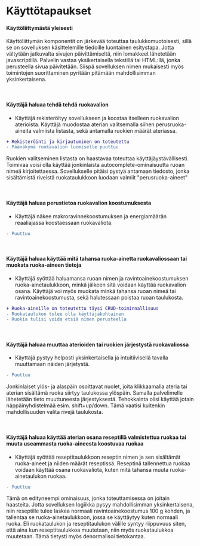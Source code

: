 # Käyttötapaukset

#### Käyttöliittymästä yleisesti

Käyttöliittymän komponentit on järkevää toteuttaa taulukkomuotoisesti, sillä se on sovelluksen käsittelemille tiedoille luontainen esitystapa. Jotta vältytään jatkuvalta sivujen päivittämiseltä, niin lomakkeet lähetetään javascriptillä. Palvelin vastaa yksikertaisella tekstillä tai HTML:llä, jonka perusteella sivua päivitetään. Siispä sovelluksen nimen mukaisesti myös toimintojen suorittaminen pyritään pitämään mahdollisimman yksinkertaisena.

<br>

#### Käyttäjä haluaa tehdä tehdä ruokavalion

- Käyttäjä rekisteröityy sovellukseen ja koostaa itselleen ruokavalion aterioista. Käyttäjä muodostaa aterian valitsemalla siihen perusruoka-aineita valmiista listasta, sekä antamalla ruokien määrät ateriassa.

```diff
+ Rekisteröinti ja kirjautuminen on toteutettu
- Päänäkymä ruokavalion luomiselle puuttuu
```
Ruokien valitseminen listasta on haastavaa toteuttaa käyttäjäystävällisesti. Toimivaa voisi olla käyttää jonkinlaista autocomplete-ominaisuutta ruoan nimeä kirjoitettaessa. Sovellukselle pitäisi pystyä antamaan tiedosto, jonka sisältämistä riveistä ruokataulukkoon luodaan valmiit "perusruoka-aineet"

<br>

#### Käyttäjä haluaa perustietoa ruokavalion koostumuksesta

- Käyttäjä näkee makroravinnekoostumuksen ja energiamäärän reaaliajassa koostaessaan ruokavaliota.

```diff
- Puuttuu
```

<br>

#### Käyttäjä haluaa käyttää mitä tahansa ruoka-ainetta ruokavaliossaan tai muokata ruoka-aineen tietoja

- Käyttäjä syöttää haluamansa ruoan nimen ja ravintoainekoostumuksen ruoka-ainetaulukkoon, minkä jälkeen sitä voidaan käyttää ruokavalion osana. Käyttäjä voi myös muokata minkä tahansa ruoan nimeä tai ravintoainekoostumusta, sekä halutessaan poistaa ruoan taulukosta.

```diff
+ Ruoka-aineille on toteutettu täysi CRUD-toiminnallisuus
- Ruokataulukon tulee olla käyttäjäkohtainen
- Ruokia tulisi voida etsiä nimen perusteella
```

<br>

#### Käyttäjä haluaa muuttaa aterioiden tai ruokien järjestystä ruokavaliossa

- Käyttäjä pystyy helposti yksinkertaisella ja intuitiivisellä tavalla muuttamaan näiden järjetystä.

```diff
- Puuttuu
```

Jonkinlaiset ylös- ja alaspäin osoittavat nuolet, joita klikkaamalla ateria tai aterian sisältämä ruoka siirtyy taulukossa ylöspäin. Samalla palvelimelle lähetetään tieto muuttuneesta järjestyksestä. Tehokkainta olisi käyttää jotain näppäinyhdistelmää esim. shift+up/down. Tämä vaatisi kuitenkin mahdollisuuden valita rivejä taulukosta.

<br>

#### Käyttäjä haluaa käyttää aterian osana reseptillä valmistettua ruokaa tai muuta useammasta ruoka-aineesta koostuvaa ruokaa

- Käyttäjä syöttää reseptitaulukkoon reseptin nimen ja sen sisältämät ruoka-aineet ja niiden määrät reseptissä. Reseptinä tallennettua ruokaa voidaan käyttää osana ruokavaliota, kuten mitä tahansa muuta ruoka-ainetaulukon ruokaa.

```diff
- Puuttuu
```

Tämä on edityneempi ominaisuus, jonka toteuttamisessa on joitain haasteita. Jotta sovelluksen logiikka pysyy mahdollisimman yksinkertaisena, niin reseptille tulee laskea normaali ravintoainekoostumus 100 g kohden, ja tallentaa se ruoka-ainetaulukkoon, jossa se käyttäytyy kuten normaali ruoka. Eli ruokataulukon ja reseptitaulukon välille syntyy riippuvuus siten, että aina kun reseptitaulukkoa muutetaan, niin myös ruokataulukkoa muutetaan. Tämä tietysti myös denormalisoi tietokantaa.

